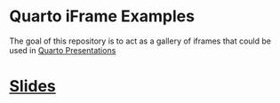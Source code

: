 
# Quarto iFrame Examples

<!-- badges: start -->
<!-- badges: end -->

The goal of this repository is to act as a gallery of iframes that could be used in [Quarto Presentations](https://quarto.org/docs/presentations/revealjs/)

# [Slides](https://emilhvitfeldt.github.io/quarto-iframe-examples/)

